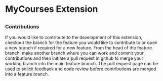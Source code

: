 # MyCourses Extension

##



### Contributions
If you would like to contribute to the development of this extension, checkout the branch for the feature you would like to contribute to or open a new branch if required for a new feature. From the head of the feature branch, make another branch where you can work and commit your contributions and then initiate a pull request in github to merge your working branch into the main feature branch. The pull request page can be used to solicit feedback and code review before contributions are merged into a feature branch.

